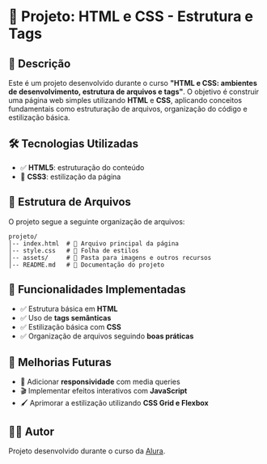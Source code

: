 # 📌 Projeto: HTML e CSS - Estrutura e Tags

## 📝 Descrição
Este é um projeto desenvolvido durante o curso **"HTML e CSS: ambientes de desenvolvimento, estrutura de arquivos e tags"**. O objetivo é construir uma página web simples utilizando **HTML** e **CSS**, aplicando conceitos fundamentais como estruturação de arquivos, organização do código e estilização básica.

## 🛠 Tecnologias Utilizadas
- ✅ **HTML5**: estruturação do conteúdo
- 🎨 **CSS3**: estilização da página

## 📁 Estrutura de Arquivos
O projeto segue a seguinte organização de arquivos:
```plaintext
projeto/
│-- index.html  # 📄 Arquivo principal da página
│-- style.css   # 🎨 Folha de estilos
│-- assets/     # 📂 Pasta para imagens e outros recursos
│-- README.md   # 📜 Documentação do projeto
```

## 🚀 Funcionalidades Implementadas
- ✅ Estrutura básica em **HTML**
- ✅ Uso de **tags semânticas**
- ✅ Estilização básica com **CSS**
- ✅ Organização de arquivos seguindo **boas práticas**

## 📌 Melhorias Futuras
- 📱 Adicionar **responsividade** com media queries
- 🎬 Implementar efeitos interativos com **JavaScript**
- 🖌 Aprimorar a estilização utilizando **CSS Grid e Flexbox**

## 👨‍💻 Autor
Projeto desenvolvido durante o curso da [Alura](https://www.alura.com.br/).